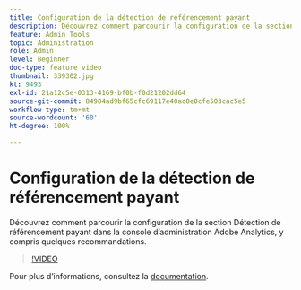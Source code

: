 ```yaml
---
title: Configuration de la détection de référencement payant
description: Découvrez comment parcourir la configuration de la section Détection de référencement payant dans la console d’administration Adobe Analytics, y compris quelques recommandations.
feature: Admin Tools
topic: Administration
role: Admin
level: Beginner
doc-type: feature video
thumbnail: 339302.jpg
kt: 9493
exl-id: 21a12c5e-0313-4169-bf0b-f0d21202dd64
source-git-commit: 84984ad9bf65cfc69117e40ac0e0cfe503cac5e5
workflow-type: tm+mt
source-wordcount: '60'
ht-degree: 100%

---
```


# Configuration de la détection de référencement payant

Découvrez comment parcourir la configuration de la section Détection de référencement payant dans la console d’administration Adobe Analytics, y compris quelques recommandations.

>[!VIDEO](https://video.tv.adobe.com/v/343277/?quality=12&learn=on&captions=fre_fr)

Pour plus dʼinformations, consultez la [documentation](https://experienceleague.adobe.com/docs/analytics/admin/admin-tools/paid-search-detection/paid-search-detection.html?lang=fr#section_0C2CFA0AF77B47098BE37CB024665D0D).
